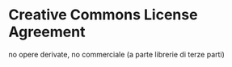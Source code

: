 # Creative Commons License Agreement
no opere derivate, no commerciale (a parte librerie di terze parti)